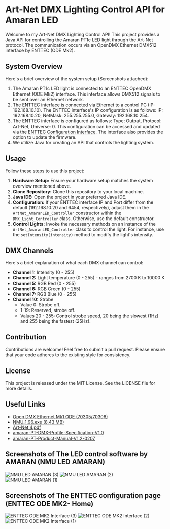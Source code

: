 # Art-Net DMX Lighting Control API for Amaran LED

Welcome to my Art-Net DMX Lighting Control API! This project provides a Java API for controlling the Amaran PT1c LED light through the Art-Net protocol. The communication occurs via an OpenDMX Ethernet DMX512 interface by ENTTEC (ODE Mk2).

## System Overview

Here's a brief overview of the system setup (Screenshots attached):

1. The Amaran PT1c LED light is connected to an ENTTEC OpenDMX Ethernet (ODE Mk2) interface. This interface allows DMX512 signals to be sent over an Ethernet network.
2. The ENTTEC interface is connected via Ethernet to a control PC (IP: 192.168.10.10). The ENTTEC interface's IP configuration is as follows: IP: 192.168.10.20, NetMask: 255.255.255.0, Gateway: 192.168.10.254.
3. The ENTTEC interface is configured as follows: 
Type: Output, Protocol: Art-Net, Universe: 0. This configuration can be accessed and updated via the [ENTTEC Configuration Interface](http://192.168.10.20/index.html). The interface also provides the option to update the firmware.
4. We utilize Java for creating an API that controls the lighting system.

## Usage

Follow these steps to use this project:

1. **Hardware Setup:** Ensure your hardware setup matches the system overview mentioned above.
2. **Clone Repository:** Clone this repository to your local machine.
3. **Java IDE:** Open the project in your preferred Java IDE.
4. **Configuration:** If your ENTTEC interface IP and Port differ from the default (192.168.10.20 and 6454, respectively), adjust them in the `ArtNet_AmaranLED_Controller` constructor within the `DMX_Light_Controller` class. Otherwise, use the default constructor.
5. **Control Lights:** Invoke the necessary methods on an instance of the `ArtNet_AmaranLED_Controller` class to control the light. For instance, use the `setIntensity(intensity)` method to modify the light's intensity.

## DMX Channels

Here's a brief explanation of what each DMX channel can control:

- **Channel 1:** Intensity (0 - 255)
- **Channel 2:** Light temperature (0 - 255) - ranges from 2700 K to 10000 K
- **Channel 5:** RGB Red (0 - 255)
- **Channel 6:** RGB Green (0 - 255)
- **Channel 7:** RGB Blue (0 - 255)
- **Channel 10:** Strobe
  - Value 0: Strobe off. 
  - 1-19: Reserved, strobe off.
  - Values 20 - 255: Control strobe speed, 20 being the slowest (1Hz) and 255 being the fastest (25Hz).


## Contribution

Contributions are welcome! Feel free to submit a pull request. Please ensure that your code adheres to the existing style for consistency.

## License

This project is released under the MIT License. See the LICENSE file for more details.

##  Useful Links

- [Open DMX Ethernet Mk1 ODE (70305/70306)](https://support.enttec.com/support/solutions/articles/101000401530-open-dmx-ethernet-mk1-ode-70305-70306-legacy-product)
- [NMU_1.96.exe (8.43 MB)](https://support.enttec.com/helpdesk/attachments/101012223232)
- [Art-Net 4.pdf](https://www.artisticlicence.com/WebSiteMaster/User%20Guides/art-net.pdf)
- [amaran-PT-DMX-Profile-Specification-V1.0](https://www.aputure.com/wp-content/uploads/2023/02/amaran-PT-DMX-Profile-Specification-V1.0.pdf)
- [amaran-PT-Product-Manual-V1.2-0207](https://www.aputure.com/wp-content/uploads/2023/02/amaran-PT-Product-Manual-V1.2-0207.pdf)





## Screenshots of The LED control software by AMARAN (NMU LED AMARAN) 

![NMU LED AMARAN (3)](https://github.com/ELZo3/AMARAN-PT1c-LED-Controller-/assets/5712013/c032dc1b-e879-4c21-b2f5-a1c1150bfeb7)
![NMU LED AMARAN (2)](https://github.com/ELZo3/AMARAN-PT1c-LED-Controller-/assets/5712013/0964f5e9-5e0b-4cdd-90c8-4dda33e0aa33)
![NMU LED AMARAN (1)](https://github.com/ELZo3/AMARAN-PT1c-LED-Controller-/assets/5712013/3f87c1e2-cb4f-4254-9d6e-3b79aa7313fa)

## Screenshots of The ENTTEC configuration page (ENTTEC ODE MK2- Home)

![ENTTEC ODE MK2 Interface (3)](https://github.com/ELZo3/AMARAN-PT1c-LED-Controller-/assets/5712013/8e378261-00ef-4d8c-9f27-20be3cf448c5)
![ENTTEC ODE MK2 Interface (2)](https://github.com/ELZo3/AMARAN-PT1c-LED-Controller-/assets/5712013/c2031d66-2456-44ab-b9f4-fddc784c2eb2)
![ENTTEC ODE MK2 Interface (1)](https://github.com/ELZo3/AMARAN-PT1c-LED-Controller-/assets/5712013/5bd51b5b-1116-4c13-95ee-85fe571810f3)
